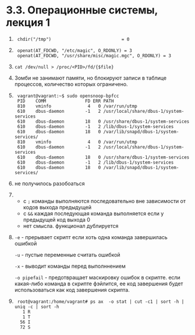 # 3.3. Операционные системы, лекция 1

1. ```shell
    chdir("/tmp")                           = 0
    ```
2. ```shell
    openat(AT_FDCWD, "/etc/magic", O_RDONLY) = 3
    openat(AT_FDCWD, "/usr/share/misc/magic.mgc", O_RDONLY) = 3
    ```
3. ```shell
   cat /dev/null > /proc/<PID>/fd/{$file}
   ```
4. Зомби не занимают памяти, но блокируют записи в таблице процессов, количество которых ограничено.
5. ```shell
    vagrant@vagrant:~$ sudo opensnoop-bpfcc
    PID    COMM               FD ERR PATH
    810    vminfo              4   0 /var/run/utmp
    610    dbus-daemon        -1   2 /usr/local/share/dbus-1/system-services
    610    dbus-daemon        18   0 /usr/share/dbus-1/system-services
    610    dbus-daemon        -1   2 /lib/dbus-1/system-services
    610    dbus-daemon        18   0 /var/lib/snapd/dbus-1/system-services/
    810    vminfo              4   0 /var/run/utmp
    610    dbus-daemon        -1   2 /usr/local/share/dbus-1/system-services
    610    dbus-daemon        18   0 /usr/share/dbus-1/system-services
    610    dbus-daemon        -1   2 /lib/dbus-1/system-services
    610    dbus-daemon        18   0 /var/lib/snapd/dbus-1/system-services/
    ```
6. не получилось разобоаться

7.  * с ``;`` команды выполняются последовательно вне зависимости от кодов выхода предыдущей
    * с ``&&`` каждая последующая команда выполняется если у предыдущей код выхода 0
    * нет смысла. функционал дублируется
    
8. ``-e`` - прерывает скрипт если хоть одна команда завершилась ошибкой 
   
    ``-u`` - пустые переменные считать ошибкой
   
   ``-x`` - выводит команды перед выполннением
   
   ``-o pipefail`` - предотвращает маскировку ошибок в скрипте. если какая-либо команда в скрипте фэйлится, ее код завершения
   будет использоваться как код завершения скрипта.
   
9. ```shell
    root@vagrant:/home/vagrant# ps ax  -o stat | cut -c1 | sort -h | uniq -c | sort -h
      1 R
      1 T
     56 I
     72 S
    ```